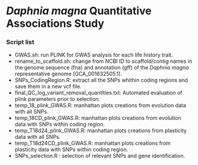 # <i>Daphnia magna</i> Quantitative Associations Study

### Script list
* GWAS.sh: run PLINK for GWAS analysis for each life history trait.  
* rename_to_scaffold.sh: change from NCBI ID to scaffold/contig names in the genome sequence (fna) and annotation (gff) of the  <i>Daphnia magna</i> representative genome (GCA_001632505.1). 
* SNPs_CodingRegion.R: extract all the SNPs whithin coding regions and save them in a new vcf file.
* final_QC_log_variant_removal_quantities.txt: Automated evaluation of plink parameters prior to selection.
* temp_18_plink_GWAS.R: manhattan plots creations from evolution data with all SNPs.
* temp_18CD_plink_GWAS.R: manhattan plots creations from evolution data with SNPs within coding region.
* temp_T18d24_plink_GWAS.R: manhattan plots creations from plasticity data with all SNPs.
* temp_T18d24CD_plink_GWAS.R: manhattan plots creations from plasticity data with SNPs within coding region.
* SNPs_selection.R : selection of relevant SNPs and gene identification.

